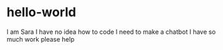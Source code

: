 # hello-world

I am Sara
I have no idea how to code
I need to make a chatbot 
I have so much work 
please help
